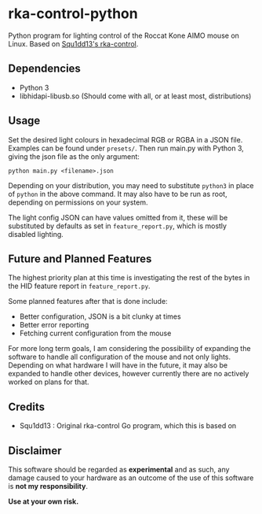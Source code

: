 # rka-control-python
Python program for lighting control of the Roccat Kone AIMO mouse on Linux. Based on [Squ1dd13's rka-control](https://github.com/Squ1dd13/rka-control).

## Dependencies
* Python 3
* libhidapi-libusb.so (Should come with all, or at least most, distributions)

## Usage
Set the desired light colours in hexadecimal RGB or RGBA in a JSON file. Examples can be found under `presets/`. Then run main.py with Python 3, giving the json file as the only argument: 
```shell
python main.py <filename>.json
```
Depending on your distribution, you may need to substitute `python3` in place of `python` in the above command. It may also have to be run as root, depending on permissions on your system.

The light config JSON can have values omitted from it, these will be substituted by defaults as set in `feature_report.py`, which is mostly disabled lighting.

## Future and Planned Features
The highest priority plan at this time is investigating the rest of the bytes in the HID feature report in `feature_report.py`.

Some planned features after that is done include:
* Better configuration, JSON is a bit clunky at times
* Better error reporting
* Fetching current configuration from the mouse

For more long term goals, I am considering the possibility of expanding the software to handle all configuration of the mouse and not only lights. Depending on what hardware I will have in the future, it may also be expanded to handle other devices, however currently there are no actively worked on plans for that.

## Credits
* Squ1dd13 : Original rka-control Go program, which this is based on

## Disclaimer
This software should be regarded as **experimental** and as such, any damage caused to your hardware as an outcome
of the use of this software is **not my responsibility**. 

**Use at your own risk.**
